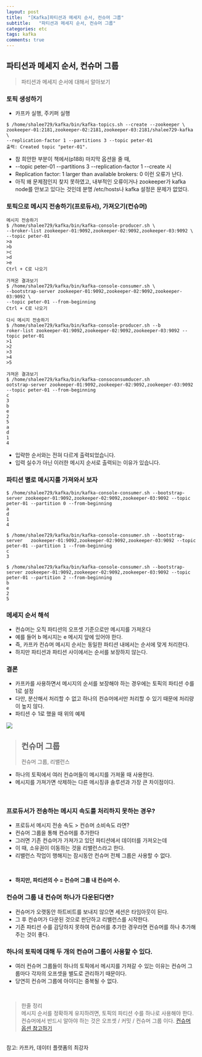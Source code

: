 ```yaml
---
layout: post
title:  "[Kafka]파티션과 메세지 순서, 컨슈머 그룹"
subtitle:   "파티션과 메세지 순서, 컨슈머 그룹"
categories: etc
tags: kafka
comments: true
---
```


## 파티션과 메세지 순서, 컨슈머 그룹

> 파티션과 메세지 순서에 대해서 알아보기

### 토픽 생성하기

- 카프카 실행, 주키퍼 실행

```
$ /home/shalee729/kafka/bin/kafka-topics.sh --create --zookeeper \
zookeeper-01:2181,zookeeper-02:2181,zookeeper-03:2181/shalee729-kafka \
--replication-factor 1 --partitions 3 --topic peter-01
출력: Created topic "peter-01".
```

- 참 희안한 부분이 책에서(p188) 마지막 옵션을 줄 때,
- --topic peter-01 --partitions 3 --replication-factor 1 --create 시
- Replication factor: 1 larger than available brokers: 0 이런 오류가 난다.
- 아직 왜 문제점인지 찾지 못하였고, 내부적인 오류이거나 zookeeper가 kafka node를 안보고 있다는 것인데 분명 /etc/hosts나 kafka 설정은 문제가 없었다.


### 토픽으로 메시지 전송하기(프로듀서), 가져오기(컨슈머)

```
메시지 전송하기
$ /home/shalee729/kafka/bin/kafka-console-producer.sh \
--broker-list zookeeper-01:9092,zookeeper-02:9092,zookeeper-03:9092 \
--topic peter-01
>a
>b
>c
>d
>e
Ctrl + C로 나오기
```

```
가져온 결과보기
$ /home/shalee729/kafka/bin/kafka-console-consumer.sh \
--bootstrap-server zookeeper-01:9092,zookeeper-02:9092,zookeeper-03:9092 \
--topic peter-01 --from-beginning
Ctrl + C로 나오기
```

```
다시 메시지 전송하기
$ /home/shalee729/kafka/bin/kafka-console-producer.sh --b
roker-list zookeeper-01:9092,zookeeper-02:9092,zookeeper-03:9092 --topic peter-01
>1
>2
>3
>4
>5
```

```
갸져온 결과보기
$ /home/shalee729/kafka/bin/kafka-consoconsumducer.sh
ootstrap-server zookeeper-01:9092,zookeeper-02:9092,zookeeper-03:9092 --topic peter-01 --from-beginning
c
3
b
e
2
5
a
d
1
4
```

- 입략한 순서와는 전혀 다르게 출력되었습니다.
- 입력 실수가 아닌 이러한 메시지 순서로 출력되는 이유가 있습니다.

### 파티션 별로 메시지를 가져와서 보자

```
$ /home/shalee729/kafka/bin/kafka-console-consumer.sh --bootstrap-server zookeeper-01:9092,zookeeper-02:9092,zookeeper-03:9092 --topic peter-01 --partition 0 --from-beginning
a
d
1
4
```

```
$ /home/shalee729/kafka/bin/kafka-console-consumer.sh --bootstrap-server   zookeeper-01:9092,zookeeper-02:9092,zookeeper-03:9092 --topic peter-01 --partition 1 --from-beginning
c
3
```

```
$ /home/shalee729/kafka/bin/kafka-console-consumer.sh --bootstrap-server zookeeper-01:9092,zookeeper-02:9092,zookeeper-03:9092 --topic peter-01 --partition 2 --from-beginning
b
e
2
5
```

<imf src ="https://github.com/twowinsh87/twowinsh87.github.io/blob/master/assets/kafka_img/kafka5-3.png?raw=true" weight="450" height="300">

### 메세지 순서 해석
- 컨슈머는 오직 파티션의 오프셋 기준으로만 메시지를 가져온다
- 예를 들어 b 메시지는 e 메시지 앞에 있어야 한다.
- 즉, 카프카 컨슈머 메시지 순서는 동일한 파티션 내에서는 순서에 맞게 처리한다.
- 하지만 파티션과 파티션 사이에서는 순서를 보장하지 않는다.

### 결론
- 카프카를 사용하면서 메시지의 순서를 보장해야 하는 경우에는 토픽의 파티션 수를 1로 설정
- 다만, 분산해서 처리할 수 없고 하나의 컨슈머에서만 처리할 수 있기 때문에 처리량이 높지 않다.
- 파티션 수 1로 했을 때 위의 예제  

<img src="kafka5-3">

<br>

> ## 컨슈머 그룹
> 컨슈머 그룹, 리밸런스

- 하나의 토픽에서 여러 컨슈머들이 메시지를 가져올 때 사용한다.
- 메시지를 가져가면 삭제하는 다른 메시징큐 솔루션과 가장 큰 차이점이다.

<br>

### 프로듀서가 전송하는 메시지 속도를 처리하지 못하는 경우?
- 프로듀서 메시지 전송 속도 > 컨슈머 소비속도 라면?
- 컨슈머 그룹을 통해 컨슈머를 추가한다
- 그러면 기존 컨슈머가 가져가고 있던 파티션에서 데이터를 가져오는데
- 이 때, 소유권이 이동하는 것을 리밸런스라고 한다.
- 리밸런스 작업이 행해지는 잠시동안 컨슈머 전체 그룹은 사용할 수 없다.

<imf src ="https://github.com/twowinsh87/twowinsh87.github.io/blob/master/assets/kafka_img/kafka5-4.png?raw=true" weight="400" height="300">

<br>

<imf src ="https://github.com/twowinsh87/twowinsh87.github.io/blob/master/assets/kafka_img/kafka5-5.png?raw=true" weight="400" height="300">  


- **하지만, 파티션의 수 = 컨슈머 그룹 내 컨슈머 수.**


### 컨슈머 그룹 내 컨슈머 하나가 다운된다면?
- 컨슈머가 오랫동안 하트비트를 보내지 않으면 세션은 타임아웃이 된다.
- 그 후 컨슈머가 다운된 것으로 판단하고 리밸런스를 시작한다.
- 기존 파티션 수를 감당하지 못하여 컨슈머를 추가한 경우라면 컨슈머를 하나 추가해주는 것이 좋다.


### 하나의 토픽에 대해 두 개의 컨슈머 그룹이 사용할 수 있다.
- 여러 컨슈머 그룹들이 하나의 토픽에서 메시지를 가져갈 수 있는 이유는 컨슈머 그룹마다 각자의 오프셋을 별도로 관리하기 때문이다.
- 당연히 컨슈머 그룹에 아이디는 중복될 수 없다.

<br>

> 한줄 정리  
> 메시지 순서를 정확하게 유지하려면, 토픽의 파티션 수를 하나로 사용해야 한다.  
> 컨슈머에서 반드시 알아야 하는 것은 오프셋 / 커밋 / 컨슈머 그룹 이다.
> [컨슈머 옵션 참고하기](https://twowinsh87.github.io/etc/2018/08/11/etc-kafka-12/)  


<br>
참고: 카프카, 데이터 플랫폼의 최강자
